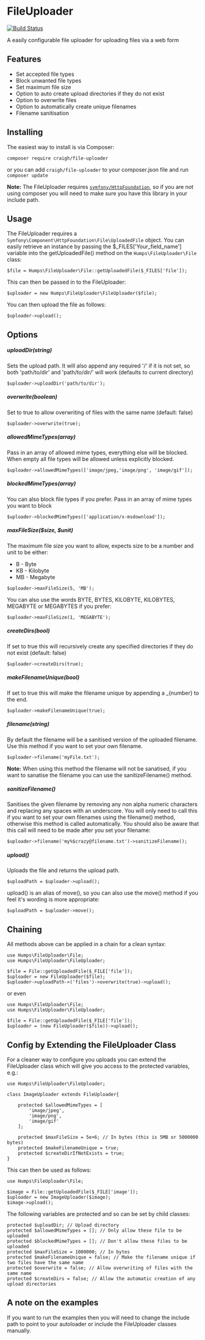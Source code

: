 # FileUploader

[![Build Status](https://travis-ci.org/craigh411/FileUploader.svg?branch=master)](https://travis-ci.org/craigh411/FileUploader)

A easily configurable file uploader for uploading files via a web form

## Features

- Set accepted file types
- Block unwanted file types
- Set maximum file size
- Option to auto create upload directories if they do not exist
- Option to overwrite files
- Option to automatically create unique filenames
- Filename sanitisation

## Installing

The easiest way to install is via Composer:

`composer require craigh/file-uploader`

or you can add `craigh/file-uploader` to your composer.json file and run `composer update`


**Note:** The FileUploader requires [`symfony/HttpFoundation`](https://github.com/symfony/HttpFoundation), so if you are not using composer you will need to
make sure you have this library in your include path.

## Usage

The FileUploader requires a `Symfony\Component\HttpFoundation\File\UploadedFile` object. You can easily retrieve an instance by passing the $_FILES['Your_field_name'] variable into the getUploadedFile() method
on the `Humps\FileUploader\File` class:

`$file = Humps\FileUploader\File::getUploadedFile($_FILES['file']);`

This can then be passed in to the FileUploader:

`$uploader = new Humps\FileUploader\FileUploader($file);`

You can then upload the file as follows:

`$uploader->upload();`

## Options

##### uploadDir(string)
Sets the upload path. It will also append any required '/' if it is not set, so both 'path/to/dir' and 'path/to/dir/' will work (defaults to current directory)

`$uploader->uploadDir('path/to/dir');`

##### overwrite(boolean)
Set to true to allow overwriting of files with the same name (default: false)

`$uploader->overwrite(true);`

##### allowedMimeTypes(array) 
Pass in an array of allowed mime types, everything else will be blocked. When empty all file types will be allowed unless
explicitly blocked.

`$uploader->allowedMimeTypes(['image/jpeg,'image/png', 'image/gif']);`

##### blockedMimeTypes(array)
You can also block file types if you prefer. Pass in an array of mime types you want to block

`$uploader->blockedMimeTypes(['application/x-msdownload']);`


##### maxFileSize($size, $unit)
The maximum file size you want to allow, expects size to be a number and unit to be either:
- B - Byte
- KB - Kilobyte
- MB - Megabyte

`$uploader->maxFileSize(5, 'MB');`

You can also use the words BYTE, BYTES, KILOBYTE, KILOBYTES, MEGABYTE or MEGABYTES if you prefer:

`$uploader->maxFileSize(1, 'MEGABYTE');`

##### createDirs(bool)
If set to true this will recursively create any specified directories if they do not exist (default: false)

`$uploader->createDirs(true);`

##### makeFilenameUnique(bool)
If set to true this will make the filename unique by appending a _{number} to the end.

`$uploader->makeFilenameUnique(true);`

##### filename(string)
By default the filename will be a sanitised version of the uploaded filename. Use this method if you want to set your own filename.

`$uploader->filename('myFile.txt');`

**Note:** When using this method the filename will not be sanatised, if you want to sanatise the filename you can use the sanitizeFilename() method.

##### sanitizeFilename()

Sanitises the given filename by removing any non alpha numeric characters and replacing any spaces with an underscore. You will only need to call this if you want to set your own filenames using the filename() method, otherwise this method is called automatically. You should also be aware that this call will need to be made after you set your filename:

```
$uploader->filename('my%$crazy@filename.txt')->sanitizeFilename();
```

##### upload() 
Uploads the file and returns the upload path.

`$uploadPath = $uploader->upload();`

upload() is an alias of move(), so you can also use the move() method if you feel it's wording is more appropriate:

`$uploadPath = $uploader->move();`

## Chaining

All methods above can be applied in a chain for a clean syntax:

```
use Humps\FileUploader\File;
use Humps\FileUploader\FileUploader;

$file = File::getUploadedFile($_FILE['file']);
$uploader = new FileUploader($file);
$uploader->uploadPath->('files')->overwrite(true)->upload();
```

or even

```
use Humps\FileUploader\File;
use Humps\FileUploader\FileUploader;

$file = File::getUploadedFile($_FILE['file']);
$uploader = (new FileUploader($file))->upload();
```

## Config by Extending the FileUploader Class

For a cleaner way to configure you uploads you can extend the FileUploader class which will give you access to the protected
variables, e.g.:

```
use Humps\FileUploader\FileUploader;

class ImageUploader extends FileUploader{

	protected $allowedMimeTypes = [
		'image/jpeg',
		'image/png',
		'image/gif'
	];
  
	protected $maxFileSize = 5e+6; // In bytes (this is 5MB or 5000000 bytes)
	protected $makeFilenameUnique = true;
	protected $createDirIfNotExists = true;
}
```

This can then be used as follows:

```
use Humps\FileUploader\File;

$image = File::getUploadedFile($_FILE['image']);
$uploader = new ImageUploader($image);
$image->upload();
```

The following variables are protected and so can be set by child classes:

```
protected $uploadDir; // Upload directory
protected $allowedMimeTypes = []; // Only allow these file to be uploaded
protected $blockedMimeTypes = []; // Don't allow these files to be uploaded
protected $maxFileSize = 1000000; // In bytes
protected $makeFilenameUnique = false; // Make the filename unique if two files have the same name
protected $overwrite = false; // Allow overwriting of files with the same name
protected $createDirs = false; // Allow the automatic creation of any upload directories
```

## A note on the examples

If you want to run the examples then you will need to change the include path to point to your autoloader or include the FileUploader classes manually.



